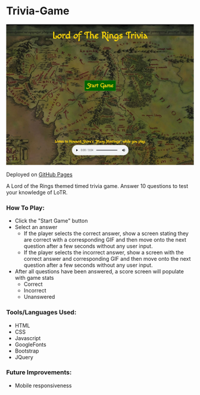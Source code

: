 # Trivia-Game

![LoTR](https://github.com/pamelatholan/Trivia-Game/blob/master/assets/images/LoTR.JPG)


Deployed on [GitHub Pages](https://pamelatholan.github.io/Trivia-Game/)

A Lord of the Rings themed timed trivia game.  Answer 10 questions to test your knowledge of LoTR.

### How To Play:
* Click the "Start Game" button
* Select an answer
    * If the player selects the correct answer, show a screen stating they are correct with a corresponding GIF and then move onto the next question after a few seconds without any user input.
    * If the player selects the incorrect answer, show a screen with the correct answer and corresponding GIF and then move onto the next question after a few seconds without any user input.
* After all questions have been answered, a score screen will populate with game stats
    * Correct
    * Incorrect
    * Unanswered

### Tools/Languages Used:
* HTML
* CSS
* Javascript
* GoogleFonts
* Bootstrap
* JQuery

### Future Improvements:
* Mobile responsiveness